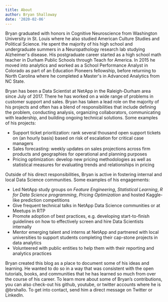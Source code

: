 ```yaml
---
title: About
author: Bryan Shalloway
date: '2020-02-06'
---
```


Bryan graduated with honors in Cognitive Neuroscience from Washington University in St. Louis where he also studied American Culture Studies and Political Science. He spent the majority of his high school and undergraduate summers in a Neuropathology research lab studying Alzheimer's disease. His postgraduate career started as a high school math teacher in Durham Public Schools through Teach for America. In 2015 he moved into analytics and worked as a School Performance Analyst in Colorado as part of an Education Pioneers fellowship, before returning to North Carolina where he completed a Master's in Advanced Analytics from NC State. 

Bryan has been a Data Scientist at NetApp in the Raleigh-Durham area since July of 2017. There he has worked on a wide range of problems in customer support and sales. Bryan has taken a lead role on the majority of his projects and often has a blend of responsibilities that include defining the problem, conducting analysis, organizing collaborators, communicating with leadership, and building ongoing technical solutions. Some examples of his projects:

* Support ticket prioritization: rank several thousand open support tickets on (an hourly basis) based on risk of escalation for critical case managers
* Sales forecasting: weekly updates on sales projections across firm products and geographies for operational and planning purposes
* Pricing optimization: develop new pricing methodologies as well as statistical measures for evaluating trends and relationships in pricing

Outside of his direct responsibilities, Bryan is active in fostering internal and local Data Science communities. Some examples of his engagements:

* Led NetApp study groups on *Feature Engineering*, *Statistical Learning*, *R for Data Science programming*, *Pricing Optimization* and hosted Kaggle-like prediction competitions
* Give frequent technical talks in NetApp Data Science communities or at Meetups in RTP
* Promote adoption of best practices, e.g. developing start-to-finish guidelines on how to effectively screen and hire Data Scientists internally
* Mentor emerging talent and interns at NetApp and partnered with local universities to support students completing their cap-stone projects in data analytics
* Volunteered with public entities to help them with their reporting and analytics practices

Bryan created this blog as a place to document some of his ideas and learning. He wanted to do so in a way that was consistent with the open tutorials, books, and communities that he has learned so much from over the course of his career. To learn more about some of Bryan’s contributions, you can also check-out his github, youtube, or twitter accounts where he is @brshallo. To get into contact, send him a direct message on Twitter or LinkedIn.
